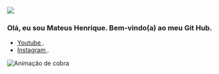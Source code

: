 ![](https://github-readme-stats.vercel.app/api?username=mateushenriquefonsecaxavierdasilva&show_icons=true&theme=dracula&include_all_commits=true&count_private=true)
### Olá, eu sou Mateus Henrique. Bem-vindo(a) ao meu Git Hub.  
- [ Youtube ](https://www.youtube.com/channel/UClAIWVdFVyuP6H3DwXmFy_g).
- [ Instagram ](https://www.instagram.com/mateus.henrique.10/).

 ![Animação de cobra](https://github.com/mateushenriquefonsecaxavierdasilva/mateushenriquefonsecaxavierdasilva/blob/main/github-contribution-grid-cobrinha.svg)
</div>
